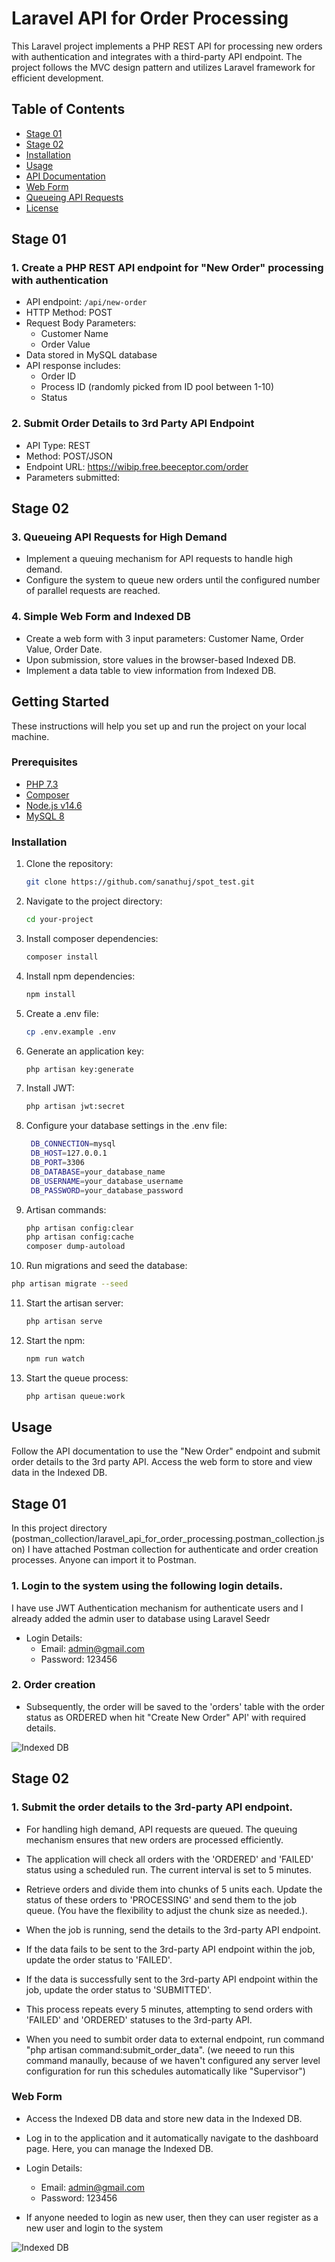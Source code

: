 # Laravel API for Order Processing

This Laravel project implements a PHP REST API for processing new orders with authentication and integrates with a third-party API endpoint. The project follows the MVC design pattern and utilizes Laravel framework for efficient development.

## Table of Contents

- [Stage 01](#stage-01)
- [Stage 02](#stage-02)
- [Installation](#installation)
- [Usage](#usage)
- [API Documentation](#api-documentation)
- [Web Form](#web-form)
- [Queueing API Requests](#queueing-api-requests)
- [License](#license)

## Stage 01

### 1. Create a PHP REST API endpoint for "New Order" processing with authentication

- API endpoint: `/api/new-order`
- HTTP Method: POST
- Request Body Parameters:
  - Customer Name
  - Order Value
- Data stored in MySQL database
- API response includes:
  - Order ID
  - Process ID (randomly picked from ID pool between 1-10)
  - Status

### 2. Submit Order Details to 3rd Party API Endpoint

- API Type: REST
- Method: POST/JSON
- Endpoint URL: https://wibip.free.beeceptor.com/order
- Parameters submitted:


## Stage 02

### 3. Queueing API Requests for High Demand

- Implement a queuing mechanism for API requests to handle high demand.
- Configure the system to queue new orders until the configured number of parallel requests are reached.

### 4. Simple Web Form and Indexed DB

- Create a web form with 3 input parameters: Customer Name, Order Value, Order Date.
- Upon submission, store values in the browser-based Indexed DB.
- Implement a data table to view information from Indexed DB.


## Getting Started

These instructions will help you set up and run the project on your local machine.

### Prerequisites

- [PHP 7.3](https://www.php.net/manual/en/install.php)
- [Composer](https://getcomposer.org/download/)
- [Node.js v14.6](https://nodejs.org/)
- [MySQL 8](https://www.mysql.com/)

### Installation

1. Clone the repository:

   ```sh
   git clone https://github.com/sanathuj/spot_test.git
   ```


2. Navigate to the project directory:

   ```sh
   cd your-project
   ```


3. Install composer dependencies:

   ```sh
   composer install
   ```

4. Install npm dependencies:

   ```sh
   npm install
   ```


5. Create a .env file:

   ```sh
   cp .env.example .env
   ```


6. Generate an application key:

   ```sh
   php artisan key:generate
   ```


7. Install JWT:

   ```sh
   php artisan jwt:secret
   ```


8. Configure your database settings in the .env file:

   ```sh
    DB_CONNECTION=mysql
    DB_HOST=127.0.0.1
    DB_PORT=3306
    DB_DATABASE=your_database_name
    DB_USERNAME=your_database_username
    DB_PASSWORD=your_database_password
    ```

9. Artisan commands:

   ```sh
   php artisan config:clear
   php artisan config:cache
   composer dump-autoload
   ````

10. Run migrations and seed the database:

   ```sh
   php artisan migrate --seed
   ````


11. Start the artisan server:

    ```sh
    php artisan serve
    ```

12. Start the npm:

    ```sh
    npm run watch
    ```
    

13. Start the queue process:

    ```sh
    php artisan queue:work
    ```



## Usage

Follow the API documentation to use the "New Order" endpoint and submit order details to the 3rd party API. Access the web form to store and view data in the Indexed DB.

## Stage 01
In this project directory (postman_collection/laravel_api_for_order_processing.postman_collection.json) I have attached Postman collection for authenticate and order creation processes. Anyone can import it to Postman.

### 1. Login to the system using the following login details.
I have use JWT Authentication mechanism for authenticate users and I already added the admin user to database using Laravel Seedr
- Login Details:
  - Email: admin@gmail.com
  - Password: 123456


### 2. Order creation

- Subsequently, the order will be saved to the 'orders' table with the order status as ORDERED when hit "Create New Order" API' with required details.

![Indexed DB](http://sethmiproducts.com/api.jpg)


## Stage 02

### 1. Submit the order details to the 3rd-party API endpoint.

- For handling high demand, API requests are queued. The queuing mechanism ensures that new orders are processed efficiently.
- The application will check all orders with the 'ORDERED' and 'FAILED' status using a scheduled run. The current interval is set to 5 minutes. 

- Retrieve orders and divide them into chunks of 5 units each. Update the status of these orders to 'PROCESSING' and send them to the job queue. (You have the flexibility to adjust the chunk size as needed.). 

- When the job is running, send the details to the 3rd-party API endpoint.

- If the data fails to be sent to the 3rd-party API endpoint within the job, update the order status to 'FAILED'.

- If the data is successfully sent to the 3rd-party API endpoint within the job, update the order status to 'SUBMITTED'.

- This process repeats every 5 minutes, attempting to send orders with 'FAILED' and 'ORDERED' statuses to the 3rd-party API.

- When you need to sumbit order data to external endpoint, run command "php artisan command:submit_order_data". (we neeed to run this command manaully, because of we haven't configured any server level configuration for run this schedules automatically like "Supervisor")



### Web Form
- Access the Indexed DB data and store new data in the Indexed DB.
- Log in to the application and it automatically navigate to the dashboard page. Here, you can manage the Indexed DB. 

- Login Details:
  - Email: admin@gmail.com
  - Password: 123456

- If anyone needed to login as new user, then they can user register as a new user and login to the system

![Indexed DB](http://sethmiproducts.com/index_db.jpg)




